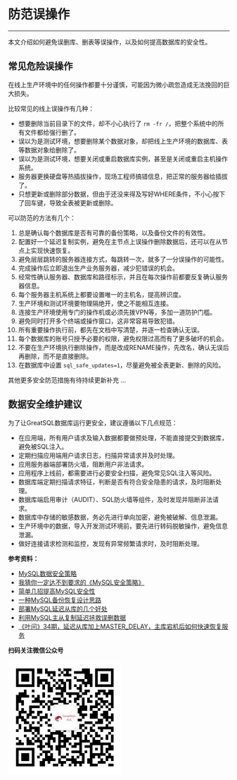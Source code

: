 # 防范误操作
---

本文介绍如何避免误删库、删表等误操作，以及如何提高数据库的安全性。

##  常见危险误操作
在线上生产环境中的任何操作都要十分谨慎，可能因为微小疏忽造成无法挽回的巨大损失。

比较常见的线上误操作有几种：
- 想要删除当前目录下的文件，却不小心执行了 `rm -fr /`，把整个系统中的所有文件都给强行删了。 
- 误以为是测试环境，想要删除某个数据对象，却把线上生产环境的数据库、表等数据对象给删除了。
- 误以为是测试环境，想要关闭或重启数据库实例，甚至是关闭或重启主机操作系统。
- 服务器更换硬盘等热插拔操作，现场工程师搞错信息，把正常的服务器给插拔了。
- 只想更新或删除部分数据，但由于还没来得及写好WHERE条件，不小心按下了回车键，导致全表被更新或删除。

可以防范的方法有几个：
1. 总是确认每个数据库是否有可靠的备份策略，以及备份文件的有效性。
1. 配置好一个延迟复制实例，避免在主节点上误操作删除数据后，还可以在从节点上实现快速恢复。
1. 避免层层跳转的服务器连接方式，每跳转一次，就多了一分误操作的可能性。
1. 完成操作后立即退出生产业务服务器，减少犯错误的机会。
1. 经常性确认服务器、数据库和路径标示，并且在每次操作前都要反复确认服务器信息。
1. 每个服务器主机系统上都要设置唯一的主机名，提高辨识度。
1. 生产环境和测试环境要物理隔绝开，使之不能相互连接。
1. 连接生产环境使用专门的操作机或必须先拨VPN等，多加一道防护门槛。
1. 避免同时打开多个终端或操作窗口，这非常容易导致犯错。
1. 所有重要操作执行前，都先在文档中写清楚，并逐一检查确认无误。
1. 每个数据库的账号只授予必要的权限，避免权限过高而有了更多破坏的机会。
1. 不要在生产环境执行删除操作，而是改成RENAME操作，先改名，确认无误后再删除，而不是直接删除。
1. 在数据库中设置 `sql_safe_updates=1`，尽量避免被全表更新、删除的风险。

其他更多安全防范措施有待持续更新补充 ...

##  数据安全维护建议

为了让GreatSQL数据库运行更安全，建议遵循以下几点规范：

- 在应用端，所有用户请求及输入数据都要做预处理，不能直接提交到数据库，避免被SQL注入。
- 定期扫描应用端用户请求日志，扫描异常请求并及时处理。
- 应用服务器端部署防火墙，阻断用户非法请求。
- 应用程序上线前，都需要进行必要安全扫描，避免常见SQL注入等风险。
- 数据库端定期扫描请求特征，判断是否有符合安全隐患的请求，及时阻断处理。
- 数据库端启用审计（AUDIT）、SQL防火墙等组件，及时发现并阻断非法请求。
- 数据库中存储的敏感数据，务必先进行单向加密，避免被破解、信息泄漏。
- 生产环境中的数据，导入开发测试环境前，要先进行转码脱敏操作，避免信息泄漏。
- 做好连接请求检测和监控，发现有异常频繁请求时，及时阻断处理。


**参考资料：**
- [MySQL数据安全策略](https://mp.weixin.qq.com/s/E1TcnHXf0E-mowiQ-JcdqQ)
- [我猜你一定达不到要求的《MySQL安全策略》](https://mp.weixin.qq.com/s/TKqG5eQ4gSwNn6M5UaKaRw)
- [简单几招提高MySQL安全性](https://mp.weixin.qq.com/s/UrTXWtPMl8UQFDp-BHKsQw)
- [一种MySQL备份恢复设计思路](https://mp.weixin.qq.com/s/EThZLUV8AediGkRzYZPGjQ)
- [部署MySQL延迟从库的几个好处](https://mp.weixin.qq.com/s/HSjbrZx5fNMbzxhDc4u6cQ)
- [利用MySQL主从复制延迟拯救误删数据](https://mp.weixin.qq.com/s/UhmlZMPDn9k5LmFnEm1glQ)
- [《叶问》34期，延迟从库加上MASTER_DELAY，主库宕机后如何快速恢复服务](https://mp.weixin.qq.com/s/7ejpu9ysQhbYB2j_4-WtRQ)



**扫码关注微信公众号**

![greatsql-wx](../greatsql-wx.jpg)
